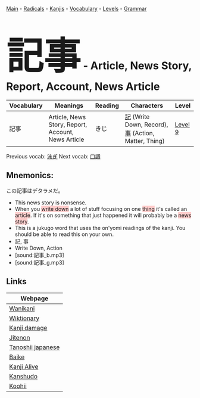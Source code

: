 <style> bigfont {font-size: 100px}</style>
[Main](../README.md) -
[Radicals](../radicals.md) -
[Kanjis](../kanjis.md) -
[Vocabulary](../vocabulary.md) -
[Levels](../levels.md) -
[Grammar](../grammar.md)
# <bigfont> 記事</bigfont> - Article, News Story, Report, Account, News Article 

| Vocabulary | Meanings | Reading | Characters | Level |
| --- | --- | --- | --- | --- |
| 記事 | Article, News Story, Report, Account, News Article | きじ |  [記](../kanjis/記.md) (Write Down, Record), [事](../kanjis/事.md) (Action, Matter, Thing) | [Level 9](../levels/wk_level9.md) |

Previous vocab: [泳ぎ](泳ぎ.md) Next vocab: [口調](口調.md) 

## Mnemonics:
この記事はデタラメだ。
* This news story is nonsense.
* When you <span style="background-color:#ffcccb"> write down</span> a lot of stuff focusing on one <span style="background-color:#ffcccb"> thing</span> it's called an <span style="background-color:#ffcccb"> article</span>. If it's on something that just happened it will probably be a <span style="background-color:#ffcccb"> news story</span>.
* This is a jukugo word that uses the on'yomi readings of the kanji. You should be able to read this on your own.
* 記, 事
* Write Down, Action
* [sound:記事_b.mp3]
* [sound:記事_g.mp3]


## Links 

| Webpage |
| --- |
| [Wanikani          ](https://www.wanikani.com/kanji/記事) |
| [Wiktionary        ](https://en.wiktionary.org/wiki/記事) |
| [Kanji damage      ](http://www.kanjidamage.com/kanji/search?utf8=✓&q=記事) |
| [Jitenon           ](https://jitenon.com/kanji/記事) |
| [Tanoshii japanese ](https://www.tanoshiijapanese.com/dictionary/kanji.cfm?k=記事) |
| [Baike             ](https://baike.baidu.com/item/記事) |
| [Kanji Alive       ](https://app.kanjialive.com/記事) |
| [Kanshudo          ](https://www.kanshudo.com/searchmn?q=記事) |
| [Koohii            ](https://kanji.koohii.com/study/kanji/記事) |
